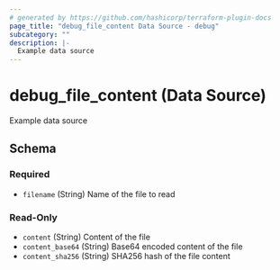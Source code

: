 ```yaml
---
# generated by https://github.com/hashicorp/terraform-plugin-docs
page_title: "debug_file_content Data Source - debug"
subcategory: ""
description: |-
  Example data source
---
```


# debug_file_content (Data Source)

Example data source



<!-- schema generated by tfplugindocs -->
## Schema

### Required

- `filename` (String) Name of the file to read

### Read-Only

- `content` (String) Content of the file
- `content_base64` (String) Base64 encoded content of the file
- `content_sha256` (String) SHA256 hash of the file content
